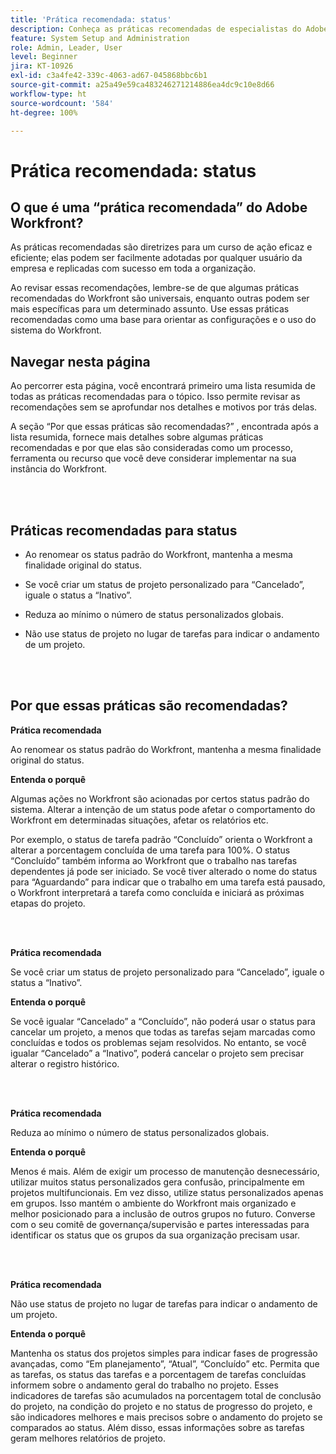 ```yaml
---
title: 'Prática recomendada: status'
description: Conheça as práticas recomendadas de especialistas do Adobe Workfront sobre configurar, gerenciar e usar os status do Workfront.
feature: System Setup and Administration
role: Admin, Leader, User
level: Beginner
jira: KT-10926
exl-id: c3a4fe42-339c-4063-ad67-045868bbc6b1
source-git-commit: a25a49e59ca483246271214886ea4dc9c10e8d66
workflow-type: ht
source-wordcount: '584'
ht-degree: 100%

---
```


# Prática recomendada: status

## O que é uma “prática recomendada” do Adobe Workfront?

As práticas recomendadas são diretrizes para um curso de ação eficaz e eficiente; elas podem ser facilmente adotadas por qualquer usuário da empresa e replicadas com sucesso em toda a organização.

Ao revisar essas recomendações, lembre-se de que algumas práticas recomendadas do Workfront são universais, enquanto outras podem ser mais específicas para um determinado assunto. Use essas práticas recomendadas como uma base para orientar as configurações e o uso do sistema do Workfront.

## Navegar nesta página

Ao percorrer esta página, você encontrará primeiro uma lista resumida de todas as práticas recomendadas para o tópico. Isso permite revisar as recomendações sem se aprofundar nos detalhes e motivos por trás delas.

A seção “Por que essas práticas são recomendadas?” , encontrada após a lista resumida, fornece mais detalhes sobre algumas práticas recomendadas e por que elas são consideradas como um processo, ferramenta ou recurso que você deve considerar implementar na sua instância do Workfront.

</br>
</br>

## Práticas recomendadas para status

* Ao renomear os status padrão do Workfront, mantenha a mesma finalidade original do status.

* Se você criar um status de projeto personalizado para “Cancelado”, iguale o status a “Inativo”.

* Reduza ao mínimo o número de status personalizados globais.

* Não use status de projeto no lugar de tarefas para indicar o andamento de um projeto.


</br>
</br>



## Por que essas práticas são recomendadas?

**Prática recomendada**

Ao renomear os status padrão do Workfront, mantenha a mesma finalidade original do status.



**Entenda o porquê**

Algumas ações no Workfront são acionadas por certos status padrão do sistema. Alterar a intenção de um status pode afetar o comportamento do Workfront em determinadas situações, afetar os relatórios etc.



Por exemplo, o status de tarefa padrão “Concluído” orienta o Workfront a alterar a porcentagem concluída de uma tarefa para 100%. O status “Concluído” também informa ao Workfront que o trabalho nas tarefas dependentes já pode ser iniciado. Se você tiver alterado o nome do status para “Aguardando” para indicar que o trabalho em uma tarefa está pausado, o Workfront interpretará a tarefa como concluída e iniciará as próximas etapas do projeto.

</br>
</br>



**Prática recomendada**

Se você criar um status de projeto personalizado para “Cancelado”, iguale o status a “Inativo”.



**Entenda o porquê**

Se você igualar “Cancelado” a “Concluído”, não poderá usar o status para cancelar um projeto, a menos que todas as tarefas sejam marcadas como concluídas e todos os problemas sejam resolvidos. No entanto, se você igualar “Cancelado” a “Inativo”, poderá cancelar o projeto sem precisar alterar o registro histórico.


</br>
</br>

**Prática recomendada**

Reduza ao mínimo o número de status personalizados globais.



**Entenda o porquê**

Menos é mais. Além de exigir um processo de manutenção desnecessário, utilizar muitos status personalizados gera confusão, principalmente em projetos multifuncionais. Em vez disso, utilize status personalizados apenas em grupos. Isso mantém o ambiente do Workfront mais organizado e melhor posicionado para a inclusão de outros grupos no futuro. Converse com o seu comitê de governança/supervisão e partes interessadas para identificar os status que os grupos da sua organização precisam usar.


</br>
</br>

**Prática recomendada**

Não use status de projeto no lugar de tarefas para indicar o andamento de um projeto.



**Entenda o porquê**

Mantenha os status dos projetos simples para indicar fases de progressão avançadas, como “Em planejamento”, “Atual”, “Concluído” etc. Permita que as tarefas, os status das tarefas e a porcentagem de tarefas concluídas informem sobre o andamento geral do trabalho no projeto. Esses indicadores de tarefas são acumulados na porcentagem total de conclusão do projeto, na condição do projeto e no status de progresso do projeto, e são indicadores melhores e mais precisos sobre o andamento do projeto se comparados ao status. Além disso, essas informações sobre as tarefas geram melhores relatórios de projeto.
